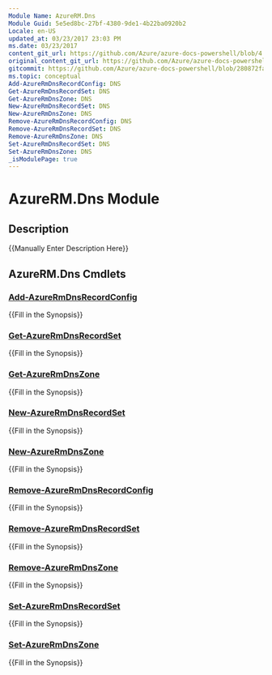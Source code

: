 ```yaml
---
Module Name: AzureRM.Dns
Module Guid: 5e5ed8bc-27bf-4380-9de1-4b22ba0920b2
Locale: en-US
updated_at: 03/23/2017 23:03 PM
ms.date: 03/23/2017
content_git_url: https://github.com/Azure/azure-docs-powershell/blob/4.1.0/azureps-cmdlets-docs/ResourceManager/AzureRM.Dns/v1.0.4.3/AzureRM.Dns.md
original_content_git_url: https://github.com/Azure/azure-docs-powershell/blob/4.1.0/azureps-cmdlets-docs/ResourceManager/AzureRM.Dns/v1.0.4.3/AzureRM.Dns.md
gitcommit: https://github.com/Azure/azure-docs-powershell/blob/280872fa529e03be2466fa2252957a2060a9dfe4
ms.topic: conceptual
Add-AzureRmDnsRecordConfig: DNS
Get-AzureRmDnsRecordSet: DNS
Get-AzureRmDnsZone: DNS
New-AzureRmDnsRecordSet: DNS
New-AzureRmDnsZone: DNS
Remove-AzureRmDnsRecordConfig: DNS
Remove-AzureRmDnsRecordSet: DNS
Remove-AzureRmDnsZone: DNS
Set-AzureRmDnsRecordSet: DNS
Set-AzureRmDnsZone: DNS
_isModulePage: true
---
```


# AzureRM.Dns Module
## Description
{{Manually Enter Description Here}}

## AzureRM.Dns Cmdlets
### [Add-AzureRmDnsRecordConfig](Add-AzureRmDnsRecordConfig.md)
{{Fill in the Synopsis}}

### [Get-AzureRmDnsRecordSet](Get-AzureRmDnsRecordSet.md)
{{Fill in the Synopsis}}

### [Get-AzureRmDnsZone](Get-AzureRmDnsZone.md)
{{Fill in the Synopsis}}

### [New-AzureRmDnsRecordSet](New-AzureRmDnsRecordSet.md)
{{Fill in the Synopsis}}

### [New-AzureRmDnsZone](New-AzureRmDnsZone.md)
{{Fill in the Synopsis}}

### [Remove-AzureRmDnsRecordConfig](Remove-AzureRmDnsRecordConfig.md)
{{Fill in the Synopsis}}

### [Remove-AzureRmDnsRecordSet](Remove-AzureRmDnsRecordSet.md)
{{Fill in the Synopsis}}

### [Remove-AzureRmDnsZone](Remove-AzureRmDnsZone.md)
{{Fill in the Synopsis}}

### [Set-AzureRmDnsRecordSet](Set-AzureRmDnsRecordSet.md)
{{Fill in the Synopsis}}

### [Set-AzureRmDnsZone](Set-AzureRmDnsZone.md)
{{Fill in the Synopsis}}

